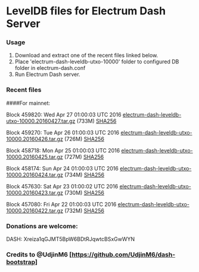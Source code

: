 # LevelDB files for Electrum Dash Server

### Usage

1. Download and extract one of the recent files linked below.
2. Place 'electrum-dash-leveldb-utxo-10000' folder to configured DB folder in electrum-dash.conf
3. Run Electrum Dash server.

### Recent files

####For mainnet:

Block 459820: Wed Apr 27 01:00:03 UTC 2016 [electrum-dash-leveldb-utxo-10000.20160427.tar.gz](https://transfer.sh/ynNcM/electrum-dash-leveldb-utxo-10000.20160427.tar.gz) (733M) [SHA256](https://transfer.sh/UyJNR/electrum-dash-leveldb-utxo-10000.20160427.tar.gz.sha256)

Block 459270: Tue Apr 26 01:00:03 UTC 2016 [electrum-dash-leveldb-utxo-10000.20160426.tar.gz](https://transfer.sh/4xyPs/electrum-dash-leveldb-utxo-10000.20160426.tar.gz) (726M) [SHA256](https://transfer.sh/9Bn5m/electrum-dash-leveldb-utxo-10000.20160426.tar.gz.sha256)

Block 458718: Mon Apr 25 01:00:03 UTC 2016 [electrum-dash-leveldb-utxo-10000.20160425.tar.gz](https://transfer.sh/zgeqP/electrum-dash-leveldb-utxo-10000.20160425.tar.gz) (727M) [SHA256](https://transfer.sh/UOzjp/electrum-dash-leveldb-utxo-10000.20160425.tar.gz.sha256)

Block 458174: Sun Apr 24 01:00:03 UTC 2016 [electrum-dash-leveldb-utxo-10000.20160424.tar.gz](https://transfer.sh/qurIX/electrum-dash-leveldb-utxo-10000.20160424.tar.gz) (734M) [SHA256](https://transfer.sh/122rKI/electrum-dash-leveldb-utxo-10000.20160424.tar.gz.sha256)

Block 457630: Sat Apr 23 01:00:02 UTC 2016 [electrum-dash-leveldb-utxo-10000.20160423.tar.gz](https://transfer.sh/amyg6/electrum-dash-leveldb-utxo-10000.20160423.tar.gz) (730M) [SHA256](https://transfer.sh/AVWuH/electrum-dash-leveldb-utxo-10000.20160423.tar.gz.sha256)

Block 457080: Fri Apr 22 01:00:03 UTC 2016 [electrum-dash-leveldb-utxo-10000.20160422.tar.gz](https://transfer.sh/11gH0o/electrum-dash-leveldb-utxo-10000.20160422.tar.gz) (732M) [SHA256](https://transfer.sh/NOm9m/electrum-dash-leveldb-utxo-10000.20160422.tar.gz.sha256)

### Donations are welcome:

DASH: Xreiza1qGJMT5BpW6BDtRJqwtcBSxGwWYN

### Credits to @UdjinM6 [https://github.com/UdjinM6/dash-bootstrap]
